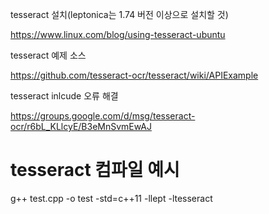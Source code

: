 tesseract 설치(leptonica는 1.74 버전 이상으로 설치할 것)

<https://www.linux.com/blog/using-tesseract-ubuntu>

tesseract 예제 소스

<https://github.com/tesseract-ocr/tesseract/wiki/APIExample>

tesseract inlcude 오류 해결

<https://groups.google.com/d/msg/tesseract-ocr/r6bL_KLlcyE/B3eMnSvmEwAJ>

# tesseract 컴파일 예시

g++ test.cpp -o test -std=c++11 -llept -ltesseract
